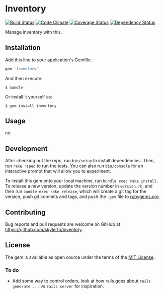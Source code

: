 # Inventory
[![Build
Status](https://travis-ci.org/skylerto/inventory.svg?branch=gemify)](https://travis-ci.org/skylerto/inventory)
[![Code
Climate](https://codeclimate.com/repos/559e8e1869568031df008616/badges/3d6f92dd7401a8c34ce6/gpa.svg)](https://codeclimate.com/repos/559e8e1869568031df008616/feed)
[![Coverage
Status](https://coveralls.io/repos/skylerto/inventory/badge.svg?branch=master&service=github)](https://coveralls.io/github/skylerto/inventory?branch=master)
[![Dependency
Status](https://gemnasium.com/skylerto/inventory.svg)](https://gemnasium.com/skylerto/inventory)

Manage inventory with this.

## Installation

Add this line to your application's Gemfile:

```ruby
gem 'inventory'
```

And then execute:

    $ bundle

Or install it yourself as:

    $ gem install inventory

## Usage

no

## Development

After checking out the repo, run `bin/setup` to install dependencies. Then, run `rake rspec` to run the tests. You can also run `bin/console` for an interactive prompt that will allow you to experiment.

To install this gem onto your local machine, run `bundle exec rake install`. To release a new version, update the version number in `version.rb`, and then run `bundle exec rake release`, which will create a git tag for the version, push git commits and tags, and push the `.gem` file to [rubygems.org](https://rubygems.org).

## Contributing

Bug reports and pull requests are welcome on GitHub at https://github.com/skylerto/inventory.


## License

The gem is available as open source under the terms of the [MIT License](http://opensource.org/licenses/MIT).

### To do

 - Add some way to control orders, look at how rails goes about `rails generate
   ...` vs `rails server` for inspiration.
